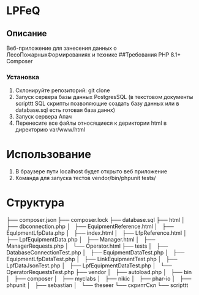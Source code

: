 # LPFeQ

## Описание
Веб-приложение для занесения данных о ЛесоПожарныхФормированиях и технике
##Требования
PHP 8.1+  
Сomposer

### Установка
1. Склонируйте репозиторий: git clone 
2. Запуск сервера базы данных PostgresSQL (в текстовом документы scripttt SQL скрипты позволяющие создать базу данных или в database.sql есть готовая база даннх)
3. Запуск сервера Апач
4. Перенесите все файлы относящиеся к дериктории html в директорию var/www/html
  
# Использование 
1. В браузере пути localhost будет открыто веб приложение
2. Команда для запуска тестов vendor/bin/phpunit tests/

# Структура 
├── composer.json
├── composer.lock
├── database.sql
├── html
│   ├── dbconnection.php
│   ├── EquipmentReference.html
│   ├── EqulpmentLfpData.php
│   ├── index.html
│   ├── LfpReference.html
│   ├── LpfEquipmentData.php
│   ├── Manager.html
│   ├── ManagerRequests.php
│   └── Operator.html
├── tests
│   ├── DatabaseConnectionTest.php
│   ├── EquipmentDataTest.php
│   ├── EquipmentLfpDataTest.php
│   ├── LinkEquipmentTest.php
│   ├── LpfDataJsonTest.php
│   ├── LpfEquipmentDataTest.php
│   └── OperatorRequestsTest.php
├── vendor
│   ├── autoload.php
│   ├── bin
│   ├── composer
│   ├── myclabs
│   ├── nikic
│   ├── phar-io
│   ├── phpunit
│   ├── sebastian
│   └── theseer
└── скриптСкл
    └── scripttt


